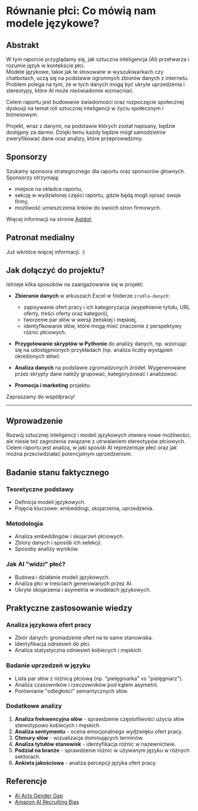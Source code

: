 # Równanie płci: Co mówią nam modele językowe?

## Abstrakt

W tym raporcie przyglądamy się, jak sztuczna inteligencja (AI) przetwarza i rozumie język w kontekście płci.  
Modele językowe, takie jak te stosowane w wyszukiwarkach czy chatbotach, uczą się na podstawie ogromnych zbiorów danych z internetu. Problem polega na tym, że w tych danych mogą być ukryte uprzedzenia i stereotypy, które AI może nieświadomie wzmacniać.

Celem raportu jest budowanie świadomości oraz rozpoczęcie społecznej dyskusji na temat roli sztucznej inteligencji w życiu społecznym i biznesowym.

Projekt, wraz z danymi, na podstawie których został napisany, będzie dostępny za darmo. Dzięki temu każdy będzie mógł samodzielnie zweryfikować dane oraz analizy, które przeprowadzimy.

## Sponsorzy 

Szukamy sponsora strategicznego dla raportu oraz sponsorów głównych.  
Sponsorzy otrzymają:

- miejsce na okładce raportu,  
- sekcję w wydzielonej części raportu, gdzie będą mogli opisać swoje firmy,  
- możliwość umieszczenia linków do swoich stron firmowych.

Więcej informacji na stronie [Agidot](https://agidot.eu).

## Patronat medialny

Już wkrótce więcej informacji. :)

## Jak dołączyć do projektu?

Istnieje kilka sposobów na zaangażowanie się w projekt:

- **Zbieranie danych** w arkuszach Excel w folderze `zrodla-danych`:  
  - zapisywanie ofert pracy i ich kategoryzacja (wypełnienie tytułu, URL oferty, treści oferty oraz kategorii),  
  - tworzenie par słów w wersji żeńskiej i męskiej,  
  - identyfikowanie słów, które mogą mieć znaczenie z perspektywy różnic płciowych.

- **Przygotowanie skryptów w Pythonie** do analizy danych, np. wzorując się na udostępnionych przykładach (np. analiza liczby wystąpień określonych słów).

- **Analiza danych** na podstawie zgromadzonych źródeł. Wygenerowane przez skrypty dane należy grupować, kategoryzować i analizować.

- **Promocja i marketing** projektu.

Zapraszamy do współpracy!


---

## Wprowadzenie
Rozwój sztucznej inteligencji i modeli językowych otwiera nowe możliwości, ale niesie też zagrożenia związane z utrwalaniem stereotypów płciowych. Celem raportu jest analiza, w jaki sposób AI reprezentuje płeć oraz jak można przeciwdziałać potencjalnym uprzedzeniom.

## Badanie stanu faktycznego
### Teoretyczne podstawy
- Definicja modeli językowych.
- Pojęcia kluczowe: embeddingi, skojarzenia, uprzedzenia.

### Metodologia
- Analiza embeddingów i skojarzeń płciowych.
- Zbiory danych i sposób ich selekcji.
- Sposoby analizy wyników.

### Jak AI "widzi" płeć?
- Budowa i działanie modeli językowych.
- Analiza płci w treściach generowanych przez AI.
- Ukryte skojarzenia i asymetria w modelach językowych.

## Praktyczne zastosowanie wiedzy
### Analiza językowa ofert pracy
- Zbiór danych: gromadzenie ofert na te same stanowiska.
- Identyfikacja odniesień do płci.
- Analiza statystyczna odniesień kobiecych i męskich.

### Badanie uprzedzeń w języku
- Lista par słów z różnicą płciową (np. "pielęgniarka" vs "pielęgniarz").
- Analiza czasowników i rzeczowników pod kątem asymetrii.
- Porównanie "odległości" semantycznych słów.

### Dodatkowe analizy
1. **Analiza frekwencyjna słów** - sprawdzenie częstotliwości użycia słów stereotypowo kobiecych i męskich.
2. **Analiza sentymentu** - ocena emocjonalnego wydźwięku ofert pracy.
3. **Chmury słów** - wizualizacja dominujących terminów.
4. **Analiza tytułów stanowisk** - identyfikacja różnic w nazewnictwie.
5. **Podział na branże** - sprawdzenie różnic w używanym języku w różnych sektorach.
6. **Ankieta jakościowa** - analiza percepcji języka ofert pracy.



## Referencje
- [AI Acts Gender Gap](https://policyreview.info/articles/news/ai-acts-gender-gap-when-algorithms-get-it-wrong/1743)
- [Amazon AI Recruiting Bias](https://www.reuters.com/article/world/insight-amazon-scraps-secret-ai-recruiting-tool-that-showed-bias-against-women-idUSKCN1MK0AG/)
